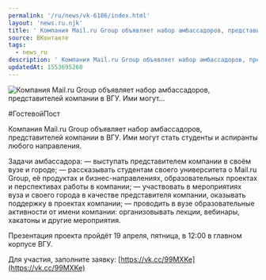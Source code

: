 ```yaml
---
permalink: '/ru/news/vk-6186/index.html'
layout: 'news.ru.njk'
title: ' Компания Mail.ru Group объявляет набор амбассадоров, представителей компании в ВГУ. Ими могут…'
source: ВКонтакте
tags:
  - news_ru
description: ' Компания Mail.ru Group объявляет набор амбассадоров, представителей компании в ВГУ. Ими могут…'
updatedAt: 1553695260
---
```

![ Компания Mail.ru Group объявляет набор амбассадоров, представителей компании в ВГУ. Ими могут…](https://sun9-7.userapi.com/impf/c850124/v850124564/1095bc/90kcVIJoCPI.jpg?size=900x600&quality=96&proxy=1&sign=05a9d88fc54d2b2e2ca3b9f21a4c4997&c_uniq_tag=L0NR3YFLnAqm3sbLt7QGm1EN6J3VfOh4f2vxcZNPWYQ&type=album)

#ГостевойПост

Компания Mail.ru Group объявляет набор амбассадоров, представителей компании в ВГУ. Ими могут стать студенты и аспиранты любого направления.

Задачи амбассадора:
— выступать представителем компании в своём вузе и городе;
— рассказывать студентам своего университета о Mail.ru Group, её продуктах и бизнес-направлениях, образовательных проектах и перспективах работы в компании;
— участвовать в мероприятиях вуза и своего города в качестве представителя компании, оказывать поддержку в проектах компании;
— проводить в вузе образовательные активности от имени компании: организовывать лекции, вебинары, хакатоны и другие мероприятия.

Презентация проекта пройдёт 19 апреля, пятница, в 12:00 в главном корпусе ВГУ.

Для участия, заполните заявку: [https://vk.cc/99MXKe](https://vk.cc/99MXKe)
